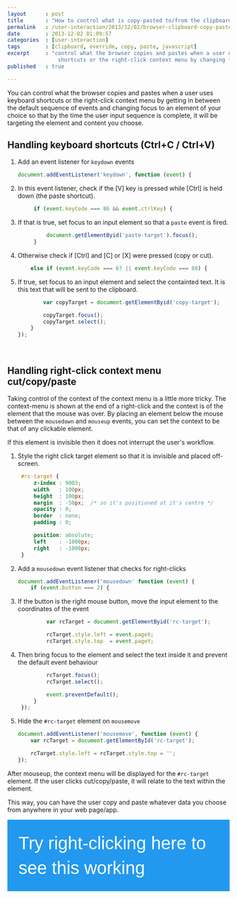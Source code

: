 ```yaml
---
layout      : post
title       : "How to control what is copy-pasted to/from the clipboard in Chrome, Firefox and Safari"
permalink   : /user-interaction/2013/12/02/browser-clipboard-copy-paste.html
date        : 2013-12-02 01:09:57
categories  : [user-interaction]
tags        : [clipboard, override, copy, paste, javascript]
excerpt     : "control what the browser copies and pastes when a user uses keyboard
                shortcuts or the right-click context menu by changing focus to an element of your choice"
published   : true

---
```


<style type="text/css">
#rc-target {
    z-index : 9003;
    width   : 100px;
    height  : 100px;
    margin  : -50px;  /* so it's positioned at its centre */
    opacity : 0.6;
    border  : none;
    padding : 0;

    position: absolute;
    left    : -1000px;
    right   : -1000px;
}

#demo-space {
    width: 90%;
    padding: 5%;
    background-color: #2299ee;

    font-family: sans-serif;
    font-size: 40px;
    line-height: 1.4;
    color: white;
}
</style>

You can control what the browser copies and pastes when a user uses keyboard
shortcuts or the right-click context menu by getting in between the default
sequence of events and changing focus to an element of your choice so that by
the time the user input sequence is complete, it will be targeting the element
and content you choose.

## Handling keyboard shortcuts (Ctrl+C / Ctrl+V)
1. Add an event listener for `keydown` events

    ```javascript
    document.addEventListener('keydown', function (event) {
    ```
2. In this event listener, check if the [V] key is pressed while [Ctrl] is held
   down (the paste shortcut).

   ```javascript
        if (event.keyCode === 86 && event.ctrlKey) {
    ```
3. If that is true, set focus to an input element so that a `paste` event is
   fired.

   ```javascript
            document.getElementByid('paste-target').focus();
        }
    ```
4. Otherwise check if [Ctrl] and [C] or [X] were pressed (copy or cut).

    ```javascript
        else if (event.keyCode === 67 || event.keyCode === 88) {
    ```
5. If true, set focus to an input element and select the containted text. It is
   this text that will be sent to the clipboard.

    ```javascript
            var copyTarget = document.getElementByid('copy-target');

            copyTarget.focus();
            copyTarget.select();
        }
    });
    ```
<br>

## Handling right-click context menu cut/copy/paste

Taking control of the context of the context menu is a little more tricky. The
context-menu is shown at the end of a right-click and the context is of the
element that the mouse was over. By placing an element below the mouse between
the `mousedown` and `mouseup` events, you can set the context to be that of any
clickable element.

If this element is invisible then it does not interrupt the user's workflow.

1. Style the right click target element so that it is invisible and placed
   off-screen.

   ```css
    #rc-target {
        z-index : 9003;
        width   : 100px;
        height  : 100px;
        margin  : -50px;  /* so it's positioned at it's centre */
        opacity : 0;
        border  : none;
        padding : 0;

        position: absolute;
        left    : -1000px;
        right   : -1000px;
    }
    ```
2. Add a `mousedown` event listener that checks for right-clicks

    ```javascript
    document.addEventListener('mousedown' function (event) {
        if (event.button === 2) {
    ```
3. If the button is the right mouse button, move the input element to the
   coordinates of the event

   ```javascript
            var rcTarget = document.getElementByid('rc-target');

            rcTarget.style.left = event.pageX;
            rcTarget.style.top  = event.pageY;
    ```
4. Then bring focus to the element and select the text inside it and prevent
   the default event behaviour

   ```javascript
            rcTarget.focus();
            rcTarget.select();

            event.preventDefault();
        }
    });
    ```
5. Hide the `#rc-target` element on `mousemove`

    ```javascript
    document.addEventListener('mousemove', function (event) {
        var rcTarget = document.getElementById('rc-target');

        rcTarget.style.left = rcTarget.style.top = '';
    });
    ```

After mouseup, the context menu will be displayed for the `#rc-target` element.
If the user clicks cut/copy/paste, it will relate to the text within the
element.

This way, you can have the user copy and paste whatever data you choose from
anywhere in your web page/app.

<div id="demo-space">
    Try right-clicking here to see this working
</div>
<input id="rc-target" type="text">

<script>
// an input element which the paste/copy will target
var rcTarget = document.getElementById('rc-target'),
    demoSpace = document.getElementById('demo-space'),
    index = 0;

rcTarget.value = 'text inside textbox';

demoSpace.onmousedown = function (event) {
    // if it's a right-click
    if (event.button === 2) {
        // change the value of the input element
        rcTarget.value = ['Apples', 'Mele', 'Pommes', 'Úlla'][(index++) % 4];
        // focus and position the input element to be below the cursor
        rcTarget.style.left = event.pageX + 'px';
        rcTarget.style.top  = event.pageY + 'px';

        rcTarget.focus();
        rcTarget.select();

        event.preventDefault();
    }
    // When the mouse goes up, the browser context menu is shown for the input element
    // and the user can copy/paste the input element text using the browser UI
}
</script>
